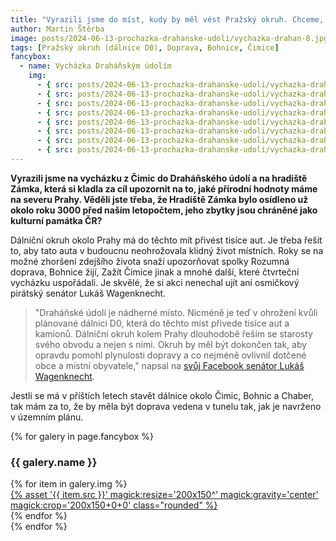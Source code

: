```yaml
---
title: "Vyrazili jsme do míst, kudy by měl vést Pražský okruh. Chceme, aby byl veden v tunelech"
author: Martin Štěrba
image: posts/2024-06-13-prochazka-drahanske-udoli/vychazka-drahan-8.jpg
tags: [Pražský okruh (dálnice D0), Doprava, Bohnice, Čimice]
fancybox:
  - name: Vycházka Draháňským údolím
    img:
      - { src: posts/2024-06-13-prochazka-drahanske-udoli/vychazka-drahan-1.jpg, title: Vycházka Draháňským údolím }
      - { src: posts/2024-06-13-prochazka-drahanske-udoli/vychazka-drahan-2.jpg, title: Vycházka Draháňským údolím }
      - { src: posts/2024-06-13-prochazka-drahanske-udoli/vychazka-drahan-3.jpg, title: Vycházka Draháňským údolím }
      - { src: posts/2024-06-13-prochazka-drahanske-udoli/vychazka-drahan-4.jpg, title: Vycházka Draháňským údolím }
      - { src: posts/2024-06-13-prochazka-drahanske-udoli/vychazka-drahan-5.jpg, title: Vycházka Draháňským údolím }
      - { src: posts/2024-06-13-prochazka-drahanske-udoli/vychazka-drahan-6.jpg, title: Vycházka Draháňským údolím }
      - { src: posts/2024-06-13-prochazka-drahanske-udoli/vychazka-drahan-7.jpg, title: Vycházka Draháňským údolím }
      - { src: posts/2024-06-13-prochazka-drahanske-udoli/vychazka-drahan-8.jpg, title: Vycházka Draháňským údolím }
---
```


**Vyrazili jsme na vycházku z Čimic do Draháňského údolí a na hradiště Zámka, která si kladla za cíl upozornit na to, jaké přírodní hodnoty máme na severu Prahy. Věděli jste třeba, že Hradiště Zámka bylo osídleno už okolo roku 3000 před naším letopočtem, jeho zbytky jsou chráněné jako kulturní památka ČR?**

Dálniční okruh okolo Prahy má do těchto mít přivést tisíce aut. Je třeba řešit to, aby tato auta v budoucnu neohrožovala klidný život místních. Roky se na možné zhoršení zdejšího života snaží upozorňovat spolky Rozumná doprava, Bohnice žijí, Zažít Čimice jinak a mnohé další, které čtvrteční vycházku uspořádali. Je skvělé, že si akci nenechal ujít ani osmičkový pirátský senátor Lukáš Wagenknecht. 

>"Draháňské údolí je nádherné místo. Nicméně je teď v ohrožení kvůli plánované dálnici D0, která do těchto míst přivede tisíce aut a kamionů. Dálniční okruh kolem Prahy dlouhodobě řeším se starosty svého obvodu a nejen s nimi. Okruh by měl být dokončen tak, aby opravdu pomohl plynulosti dopravy a co nejméně ovlivnil dotčené obce a místní obyvatele," napsal na [svůj Facebook senátor Lukáš Wagenknecht](https://www.facebook.com/WagenknechtLuk/posts/pfbid02G3dr1N2K3kizebbyhekQqgtsQ9tXNkjDXpmghomwxzMxmCrEz2nKcK35J38QmMs4l).

Jestli se má v příštích letech stavět dálnice okolo Čimic, Bohnic a Chaber, tak mám za to, že by měla být doprava vedena v tunelu tak, jak je navrženo v územním plánu.

{% for galery in page.fancybox %}
<div class="mt-4">
  <h3>{{ galery.name }}</h3>
  <div class="grid grid-cols-4 gap-4">
  {% for item in galery.img %}
    <div class="">
      <a data-fancybox="gallery" href="{% asset '{{ item.src }}' @path %}" data-caption="{{ item.title }}">{% asset '{{ item.src }}' magick:resize='200x150^' magick:gravity='center' magick:crop='200x150+0+0' class="rounded" %}</a>
    </div>
  {% endfor %}
  </div>
</div>
{% endfor %}
<br/>